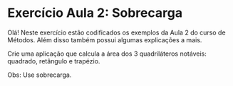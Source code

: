 # Exercício Aula 2: Sobrecarga

Olá! Neste exercício estão codificados os exemplos da Aula 2 do curso de Métodos. Além disso também possui algumas explicações a mais.

Crie uma aplicação que calcula a área dos 3 quadriláteros notáveis: quadrado, retângulo e trapézio.

Obs: Use sobrecarga.
